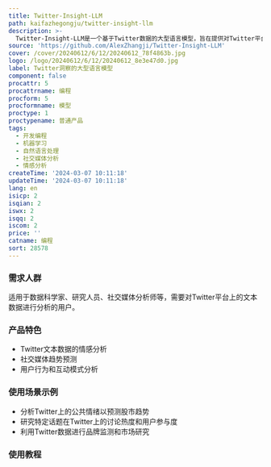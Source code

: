 ```yaml
---
title: Twitter-Insight-LLM
path: kaifazhegongju/twitter-insight-llm
description: >-
  Twitter-Insight-LLM是一个基于Twitter数据的大型语言模型，旨在提供对Twitter平台上的文本数据进行深入分析的能力。该模型可能用于情感分析、趋势预测、用户行为研究等。
source: 'https://github.com/AlexZhangji/Twitter-Insight-LLM'
cover: /cover/20240612/6/12/20240612_78f4863b.jpg
logo: /logo/20240612/6/12/20240612_8e3e47d0.jpg
label: Twitter洞察的大型语言模型
component: false
procattr: 5
procattrname: 编程
procform: 5
procformname: 模型
proctype: 1
proctypename: 普通产品
tags:
  - 开发编程
  - 机器学习
  - 自然语言处理
  - 社交媒体分析
  - 情感分析
createTime: '2024-03-07 10:11:18'
updateTime: '2024-03-07 10:11:18'
lang: en
isicp: 2
isqian: 2
iswx: 2
isqq: 2
iscom: 2
price: ''
catname: 编程
sort: 28578
---
```




### 需求人群
适用于数据科学家、研究人员、社交媒体分析师等，需要对Twitter平台上的文本数据进行分析的用户。

### 产品特色
- Twitter文本数据的情感分析
- 社交媒体趋势预测
- 用户行为和互动模式分析

### 使用场景示例
- 分析Twitter上的公共情绪以预测股市趋势
- 研究特定话题在Twitter上的讨论热度和用户参与度
- 利用Twitter数据进行品牌监测和市场研究

### 使用教程


  
